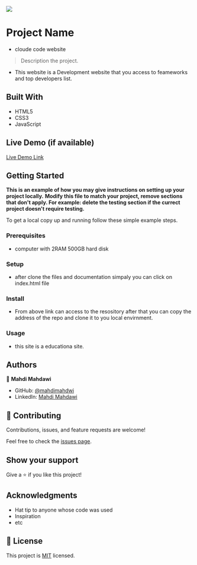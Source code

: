 ![](https://img.shields.io/badge/Microverse-blueviolet)

# Project Name
- cloude code website

> Description the project.
- This website is a Development website that you access to feameworks and top developers list.


## Built With

- HTML5
- CSS3
- JavaScript

## Live Demo (if available)

[Live Demo Link](https://github.com/mahdimahdawi/Capstone-project)


## Getting Started

**This is an example of how you may give instructions on setting up your project locally.**
**Modify this file to match your project, remove sections that don't apply. For example: delete the testing section if the currect project doesn't require testing.**


To get a local copy up and running follow these simple example steps.

### Prerequisites
- computer with 2RAM 500GB hard disk

### Setup
- after clone the files and documentation simpaly you can click on index.html file

### Install
- From above link can access to the resository after that you can copy the address of the repo and clone it to you local envirnment.

### Usage
- this site is a educationa site.



## Authors

👤 **Mahdi Mahdawi**

- GitHub: [@mahdimahdwi](https://github.com/mahdimahdawi/Capstone-project)
- LinkedIn: [Mahdi Mahdawi](https://linkedin.com/feed)


## 🤝 Contributing

Contributions, issues, and feature requests are welcome!

Feel free to check the [issues page](../../issues/).

## Show your support

Give a ⭐️ if you like this project!

## Acknowledgments

- Hat tip to anyone whose code was used
- Inspiration
- etc

## 📝 License

This project is [MIT](./MIT.md) licensed.
